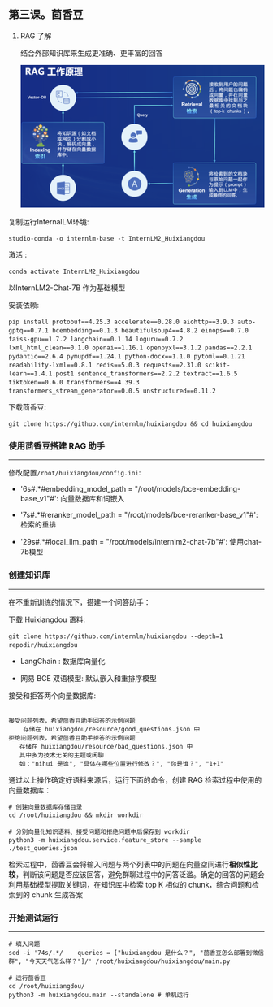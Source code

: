## 第三课。茴香豆

1. RAG 了解

   结合外部知识库来生成更准确、更丰富的回答

    ![img.png](../images/03_01.png)


复制运行InternalLM环境:

`studio-conda -o internlm-base -t InternLM2_Huixiangdou`

激活 :

`conda activate InternLM2_Huixiangdou`


以InternLM2-Chat-7B 作为基础模型

安装依赖:

`pip install protobuf==4.25.3 accelerate==0.28.0 aiohttp==3.9.3 auto-gptq==0.7.1 bcembedding==0.1.3 beautifulsoup4==4.8.2 einops==0.7.0 faiss-gpu==1.7.2 langchain==0.1.14 loguru==0.7.2 lxml_html_clean==0.1.0 openai==1.16.1 openpyxl==3.1.2 pandas==2.2.1 pydantic==2.6.4 pymupdf==1.24.1 python-docx==1.1.0 pytoml==0.1.21 readability-lxml==0.8.1 redis==5.0.3 requests==2.31.0 scikit-learn==1.4.1.post1 sentence_transformers==2.2.2 textract==1.6.5 tiktoken==0.6.0 transformers==4.39.3 transformers_stream_generator==0.0.5 unstructured==0.11.2`

下载茴香豆:

`git clone https://github.com/internlm/huixiangdou && cd huixiangdou`

### 使用茴香豆搭建 RAG 助手

---

修改配置`/root/huixiangdou/config.ini`:

- '6s#.*#embedding_model_path = "/root/models/bce-embedding-base_v1"#': 向量数据库和词嵌入

- '7s#.*#reranker_model_path = "/root/models/bce-reranker-base_v1"#': 检索的重排

- '29s#.*#local_llm_path = "/root/models/internlm2-chat-7b"#': 使用chat-7b模型

### 创建知识库

---

在不重新训练的情况下，搭建一个问答助手：

下载 Huixiangdou 语料:

`git clone https://github.com/internlm/huixiangdou --depth=1 repodir/huixiangdou`

- LangChain : 数据库向量化

- 网易 BCE 双语模型: 默认嵌入和重排序模型


接受和拒答两个向量数据库:

```text

接受问题列表，希望茴香豆助手回答的示例问题
    存储在 huixiangdou/resource/good_questions.json 中
拒绝问题列表，希望茴香豆助手拒答的示例问题
   存储在 huixiangdou/resource/bad_questions.json 中
   其中多为技术无关的主题或闲聊
   如："nihui 是谁", "具体在哪些位置进行修改？", "你是谁？", "1+1"
```

通过以上操作确定好语料来源后，运行下面的命令，创建 RAG 检索过程中使用的向量数据库：

```shell
# 创建向量数据库存储目录
cd /root/huixiangdou && mkdir workdir 

# 分别向量化知识语料、接受问题和拒绝问题中后保存到 workdir
python3 -m huixiangdou.service.feature_store --sample ./test_queries.json

```

检索过程中，茴香豆会将输入问题与两个列表中的问题在向量空间进行**相似性比较**，判断该问题是否应该回答，避免群聊过程中的问答泛滥。确定的回答的问题会利用基础模型提取关键词，在知识库中检索 top K 相似的 chunk，综合问题和检索到的 chunk 生成答案


### 开始测试运行

---

```shell
# 填入问题
sed -i '74s/.*/    queries = ["huixiangdou 是什么？", "茴香豆怎么部署到微信群", "今天天气怎么样？"]/' /root/huixiangdou/huixiangdou/main.py

# 运行茴香豆
cd /root/huixiangdou/
python3 -m huixiangdou.main --standalone # 单机运行

```












